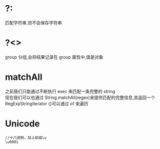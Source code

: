 # ?:

匹配字符串,但不会保存字符串

# ?<>

group 分组,会将结果记录在 group 属性中,值是对象

# matchAll

之前我们只能通过不断执行 exec 来匹配一条完整的 string  
现在我们可以也通过 String.matchAll(regex)来提供匹配的完整信息,其返回一个 RegExpStringIterator {}可以通过 of 来遍历

# Unicode

```
//十六进制，加上前缀\u
\u0001
```
